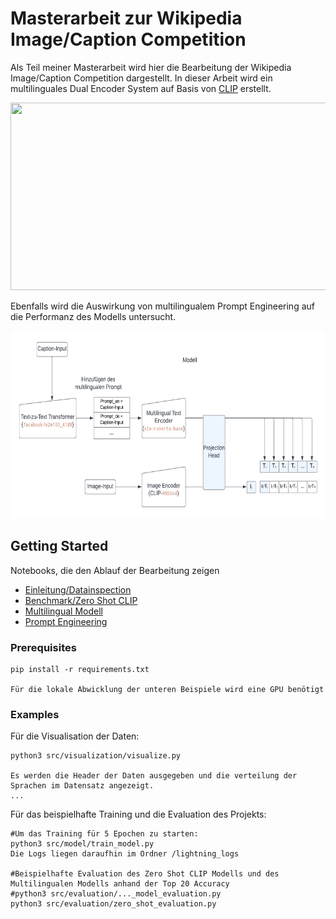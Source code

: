 Masterarbeit zur Wikipedia Image/Caption Competition
==============================

Als Teil meiner Masterarbeit wird hier die Bearbeitung der Wikipedia Image/Caption Competition dargestellt. In dieser Arbeit wird ein multilinguales Dual Encoder System auf Basis von [CLIP](https://github.com/openai/CLIP) erstellt.


<p align="center">
<img src="/data/images/Modell Übersicht.png" width="600" height="300">
</p>

Ebenfalls wird die Auswirkung von multilingualem Prompt Engineering auf die Performanz des Modells untersucht.

<p align="center">
<img src="/data/images/PromptEngineering.png" width="600" height="300">
</p>


## Getting Started


Notebooks, die den Ablauf der Bearbeitung zeigen

- [Einleitung/Datainspection](https://colab.research.google.com/drive/1p0GIyOQP1hrQpwrephUh10zfPb5LvikB?hl=de#scrollTo=WR78qszh6mPA)
- [Benchmark/Zero Shot CLIP](https://colab.research.google.com/drive/1wLefrr7n329jjH4XGHPOtYW67-5T-Ufm?hl=de#scrollTo=lmP4P3IPshFC)
- [Multilingual Modell](https://colab.research.google.com/drive/1hb-9B_D8eXfI7U8YCjC7xenMvu_TvUKh?hl=de#scrollTo=D37L7HrR4W3Z)
- [Prompt Engineering](https://colab.research.google.com/drive/1R6q1L_9rx54mTGAOMBpw2JzsquL4woGe#scrollTo=Nj0N5f-cgOPF)


### Prerequisites

```
pip install -r requirements.txt

Für die lokale Abwicklung der unteren Beispiele wird eine GPU benötigt
```
### Examples

Für die Visualisation der Daten:
```
python3 src/visualization/visualize.py

Es werden die Header der Daten ausgegeben und die verteilung der Sprachen im Datensatz angezeigt.
...
```



Für das beispielhafte Training und die Evaluation des Projekts:

```
#Um das Training für 5 Epochen zu starten:
python3 src/model/train_model.py
Die Logs liegen daraufhin im Ordner /lightning_logs

#Beispielhafte Evaluation des Zero Shot CLIP Modells und des Multilingualen Modells anhand der Top 20 Accuracy
#python3 src/evaluation/..._model_evaluation.py
python3 src/evaluation/zero_shot_evaluation.py
